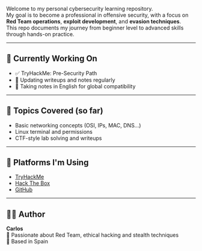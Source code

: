 Welcome to my personal cybersecurity learning repository.  
My goal is to become a professional in offensive security, with a focus on **Red Team operations**, **exploit development**, and **evasion techniques**.  
This repo documents my journey from beginner level to advanced skills through hands-on practice.

---

## 🚀 Currently Working On

- ✅ TryHackMe: Pre-Security Path
- 🔄 Updating writeups and notes regularly
- 📌 Taking notes in English for global compatibility

---

## 🧠 Topics Covered (so far)

- Basic networking concepts (OSI, IPs, MAC, DNS...)
- Linux terminal and permissions
- CTF-style lab solving and writeups

---

## 🔗 Platforms I'm Using

- [TryHackMe](https://tryhackme.com/)
- [Hack The Box](https://www.hackthebox.com/)
- [GitHub](https://github.com/crls01)

---

## 🧑‍💻 Author

**Carlos**  
💬 Passionate about Red Team, ethical hacking and stealth techniques  
📍 Based in Spain
